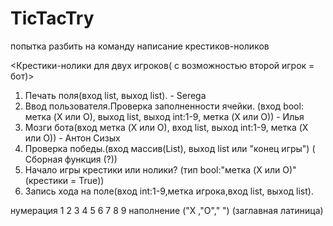 # TicTacTry
попытка разбить на команду написание крестиков-ноликов

<Крестики-нолики для двух игроков( с возможностью второй игрок = бот)>
1. Печать поля(вход list, выход list). - Serega
2. Ввод пользователя.Проверка заполненности ячейки. (вход bool: метка (X или О), выход list, выход int:1-9, метка (X или О))  - Илья 
3. Мозги бота(вход метка (X или О), вход list,  выход int:1-9, метка (X или О)) - Антон Сизых
4. Проверка победы.(вход массив(List), выход list или "конец игры") ( Сборная функция (?)) 
5. Начало игры крестики или нолики? (тип bool:"метка (X или О)" (крестики = True)) 
6. Запись хода на поле(вход int:1-9,метка игрока,вход list,  выход list). 

нумерация 
1 2 3
4 5 6
7 8 9
наполнение
("X ,"O"," ") (заглавная латиница)

